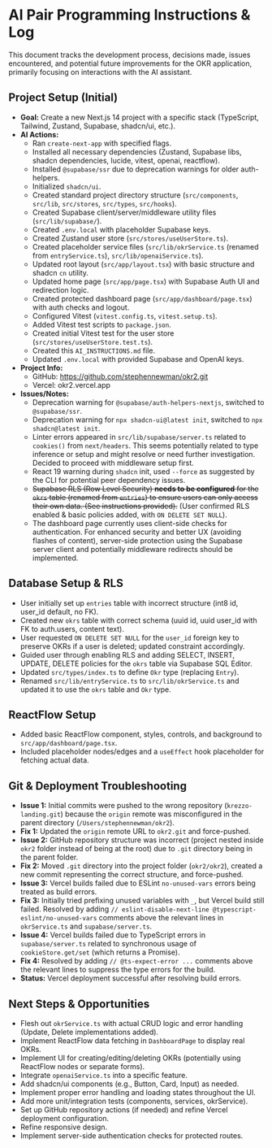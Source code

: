# AI Pair Programming Instructions & Log

This document tracks the development process, decisions made, issues encountered, and potential future improvements for the OKR application, primarily focusing on interactions with the AI assistant.

## Project Setup (Initial)

- **Goal:** Create a new Next.js 14 project with a specific stack (TypeScript, Tailwind, Zustand, Supabase, shadcn/ui, etc.).
- **AI Actions:**
    - Ran `create-next-app` with specified flags.
    - Installed all necessary dependencies (Zustand, Supabase libs, shadcn dependencies, lucide, vitest, openai, reactflow).
    - Installed `@supabase/ssr` due to deprecation warnings for older auth-helpers.
    - Initialized `shadcn/ui`.
    - Created standard project directory structure (`src/components`, `src/lib`, `src/stores`, `src/types`, `src/hooks`).
    - Created Supabase client/server/middleware utility files (`src/lib/supabase/`).
    - Created `.env.local` with placeholder Supabase keys.
    - Created Zustand user store (`src/stores/useUserStore.ts`).
    - Created placeholder service files (`src/lib/okrService.ts` (renamed from `entryService.ts`), `src/lib/openaiService.ts`).
    - Updated root layout (`src/app/layout.tsx`) with basic structure and shadcn `cn` utility.
    - Updated home page (`src/app/page.tsx`) with Supabase Auth UI and redirection logic.
    - Created protected dashboard page (`src/app/dashboard/page.tsx`) with auth checks and logout.
    - Configured Vitest (`vitest.config.ts`, `vitest.setup.ts`).
    - Added Vitest test scripts to `package.json`.
    - Created initial Vitest test for the user store (`src/stores/useUserStore.test.ts`).
    - Created this `AI_INSTRUCTIONS.md` file.
    - Updated `.env.local` with provided Supabase and OpenAI keys.
- **Project Info:**
    - GitHub: https://github.com/stephennewman/okr2.git
    - Vercel: okr2.vercel.app
- **Issues/Notes:**
    - Deprecation warning for `@supabase/auth-helpers-nextjs`, switched to `@supabase/ssr`.
    - Deprecation warning for `npx shadcn-ui@latest init`, switched to `npx shadcn@latest init`.
    - Linter errors appeared in `src/lib/supabase/server.ts` related to `cookies()` from `next/headers`. This seems potentially related to type inference or setup and might resolve or need further investigation. Decided to proceed with middleware setup first.
    - React 19 warning during `shadcn` init, used `--force` as suggested by the CLI for potential peer dependency issues.
    - ~~Supabase RLS (Row Level Security) **needs to be configured** for the `okrs` table (renamed from `entries`) to ensure users can only access their own data. (See instructions provided).~~ (User confirmed RLS enabled & basic policies added, with `ON DELETE SET NULL`).
    - The dashboard page currently uses client-side checks for authentication. For enhanced security and better UX (avoiding flashes of content), server-side protection using the Supabase server client and potentially middleware redirects should be implemented.

## Database Setup & RLS

- User initially set up `entries` table with incorrect structure (int8 id, user_id default, no FK).
- Created new `okrs` table with correct schema (uuid id, uuid user_id with FK to auth.users, content text).
- User requested `ON DELETE SET NULL` for the `user_id` foreign key to preserve OKRs if a user is deleted; updated constraint accordingly.
- Guided user through enabling RLS and adding SELECT, INSERT, UPDATE, DELETE policies for the `okrs` table via Supabase SQL Editor.
- Updated `src/types/index.ts` to define `Okr` type (replacing `Entry`).
- Renamed `src/lib/entryService.ts` to `src/lib/okrService.ts` and updated it to use the `okrs` table and `Okr` type.

## ReactFlow Setup

- Added basic ReactFlow component, styles, controls, and background to `src/app/dashboard/page.tsx`.
- Included placeholder nodes/edges and a `useEffect` hook placeholder for fetching actual data.

## Git & Deployment Troubleshooting

- **Issue 1:** Initial commits were pushed to the wrong repository (`krezzo-landing.git`) because the `origin` remote was misconfigured in the parent directory (`/Users/stephennewman/okr2`).
- **Fix 1:** Updated the `origin` remote URL to `okr2.git` and force-pushed.
- **Issue 2:** GitHub repository structure was incorrect (project nested inside `okr2` folder instead of being at the root) due to `.git` directory being in the parent folder.
- **Fix 2:** Moved `.git` directory into the project folder (`okr2/okr2`), created a new commit representing the correct structure, and force-pushed.
- **Issue 3:** Vercel builds failed due to ESLint `no-unused-vars` errors being treated as build errors.
- **Fix 3:** Initially tried prefixing unused variables with `_`, but Vercel build still failed. Resolved by adding `// eslint-disable-next-line @typescript-eslint/no-unused-vars` comments above the relevant lines in `okrService.ts` and `supabase/server.ts`.
- **Issue 4:** Vercel builds failed due to TypeScript errors in `supabase/server.ts` related to synchronous usage of `cookieStore.get/set` (which returns a Promise).
- **Fix 4:** Resolved by adding `// @ts-expect-error ...` comments above the relevant lines to suppress the type errors for the build.
- **Status:** Vercel deployment successful after resolving build errors.

## Next Steps & Opportunities

- Flesh out `okrService.ts` with actual CRUD logic and error handling (Update, Delete implementations added).
- Implement ReactFlow data fetching in `DashboardPage` to display real OKRs.
- Implement UI for creating/editing/deleting OKRs (potentially using ReactFlow nodes or separate forms).
- Integrate `openaiService.ts` into a specific feature.
- Add shadcn/ui components (e.g., Button, Card, Input) as needed.
- Implement proper error handling and loading states throughout the UI.
- Add more unit/integration tests (components, services, okrService).
- Set up GitHub repository actions (if needed) and refine Vercel deployment configuration.
- Refine responsive design.
- Implement server-side authentication checks for protected routes.